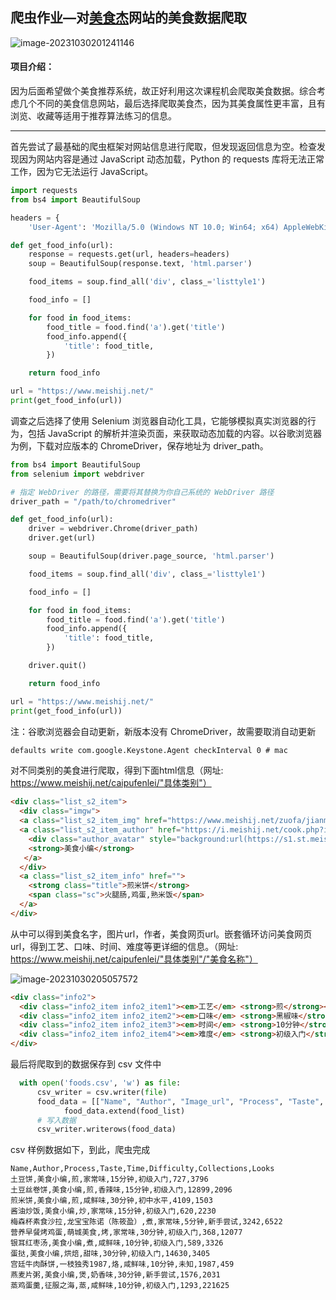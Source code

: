 ## 爬虫作业—对[美食杰](https://www.meishij.net)网站的美食数据爬取

![image-20231030201241146](https://p.ipic.vip/2sna59.png)

#### 项目介绍：

因为后面希望做个美食推荐系统，故正好利用这次课程机会爬取美食数据。综合考虑几个不同的美食信息网站，最后选择爬取美食杰，因为其美食属性更丰富，且有浏览、收藏等适用于推荐算法练习的信息。

------

首先尝试了最基础的爬虫框架对网站信息进行爬取，但发现返回信息为空。检查发现因为网站内容是通过 JavaScript 动态加载，Python 的 requests 库将无法正常工作，因为它无法运行 JavaScript。

```python
import requests
from bs4 import BeautifulSoup

headers = {
    'User-Agent': 'Mozilla/5.0 (Windows NT 10.0; Win64; x64) AppleWebKit/537.36 (KHTML, like Gecko) Chrome/89.0.4389.82 Safari/537.36'}

def get_food_info(url):
    response = requests.get(url, headers=headers)
    soup = BeautifulSoup(response.text, 'html.parser')

    food_items = soup.find_all('div', class_='listtyle1')

    food_info = []

    for food in food_items:
        food_title = food.find('a').get('title')
        food_info.append({
            'title': food_title,
        })

    return food_info

url = "https://www.meishij.net/"
print(get_food_info(url))
```

调查之后选择了使用  Selenium 浏览器自动化工具，它能够模拟真实浏览器的行为，包括 JavaScript 的解析并渲染页面，来获取动态加载的内容。以谷歌浏览器为例，下载对应版本的 ChromeDriver，保存地址为 driver_path。

```python
from bs4 import BeautifulSoup
from selenium import webdriver

# 指定 WebDriver 的路径，需要将其替换为你自己系统的 WebDriver 路径
driver_path = "/path/to/chromedriver"

def get_food_info(url):
    driver = webdriver.Chrome(driver_path)
    driver.get(url)

    soup = BeautifulSoup(driver.page_source, 'html.parser')

    food_items = soup.find_all('div', class_='listtyle1')

    food_info = []

    for food in food_items:
        food_title = food.find('a').get('title')
        food_info.append({
            'title': food_title,
        })

    driver.quit()

    return food_info

url = "https://www.meishij.net/"
print(get_food_info(url))
```

注：谷歌浏览器会自动更新，新版本没有 ChromeDriver，故需要取消自动更新

```cmd
defaults write com.google.Keystone.Agent checkInterval 0 # mac
```

对不同类别的美食进行爬取，得到下面html信息（网址: https://www.meishij.net/caipufenlei/"具体类别"）

```html
<div class="list_s2_item">
  <div class="imgw">
  <a class="list_s2_item_img" href="https://www.meishij.net/zuofa/jianmibing_3.html" style="background:url(https://s1.st.meishij.net/r/41/203/113291/s113291_154340022529574.jpg) center no-repeat;background-size:cover;"></a>
  <a class="list_s2_item_author" href="https://i.meishij.net/cook.php?id=113291">
    <div class="author_avatar" style="background:url(https://s1.st.meishij.net/user/41/203/st113291_86576.jpg) center no-repeat;background-size:cover;"></div>
    <strong>美食小编</strong>
   </a>
  </div>
  <a class="list_s2_item_info" href="">
    <strong class="title">煎米饼</strong>
    <span class="sc">火腿肠,鸡蛋,熟米饭</span>
  </a>
</div>
```

从中可以得到美食名字，图片url，作者，美食网页url。嵌套循环访问美食网页url，得到工艺、口味、时间、难度等更详细的信息。（网址: https://www.meishij.net/caipufenlei/"具体类别"/"美食名称"）

![image-20231030205057572](https://p.ipic.vip/hnz9fr.png)

```html
<div class="info2">
  <div class="info2_item info2_item1"><em>工艺</em> <strong>煎</strong></div>
  <div class="info2_item info2_item2"><em>口味</em> <strong>黑椒味</strong></div> 
  <div class="info2_item info2_item3"><em>时间</em> <strong>10分钟</strong></div> 
  <div class="info2_item info2_item4"><em>难度</em> <strong>初级入门</strong></div>
</div>
```

最后将爬取到的数据保存到 csv 文件中

```python
  with open('foods.csv', 'w') as file:
      csv_writer = csv.writer(file)
      food_data = [["Name", "Author", "Image_url", "Process", "Taste", "Time", "Difficulty", "Collections", "Looks"]]
			food_data.extend(food_list)
      # 写入数据
      csv_writer.writerows(food_data)
```

csv 样例数据如下，到此，爬虫完成

```csv
Name,Author,Process,Taste,Time,Difficulty,Collections,Looks
土豆饼,美食小编,煎,家常味,15分钟,初级入门,727,3796
土豆丝卷饼,美食小编,煎,香辣味,15分钟,初级入门,12899,2096
煎米饼,美食小编,煎,咸鲜味,30分钟,初中水平,4109,1503
酱油炒饭,美食小编,炒,家常味,15分钟,初级入门,620,2230
梅森杯素食沙拉,龙宝宝陈诺（陈筱盈）,煮,家常味,5分钟,新手尝试,3242,6522
营养早餐烤鸡蛋,萌城美食,烤,家常味,30分钟,初级入门,368,12077
银耳红枣汤,美食小编,煮,咸鲜味,10分钟,初级入门,589,3326
蛋挞,美食小编,烘焙,甜味,30分钟,初级入门,14630,3405
宫廷牛肉酥饼,一枝独秀1987,烙,咸鲜味,10分钟,未知,1987,459
燕麦片粥,美食小编,煲,奶香味,30分钟,新手尝试,1576,2031
蒸鸡蛋羹,征服之海,蒸,咸鲜味,10分钟,初级入门,1293,221625
```

